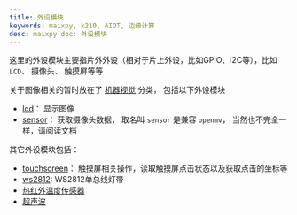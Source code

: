 ```yaml
---
title: 外设模块
keywords: maixpy, k210, AIOT, 边缘计算
desc: maixpy doc: 外设模块
---
```



这里的外设模块主要指片外外设（相对于片上外设，比如GPIO、I2C等），比如 `LCD`、 摄像头、 触摸屏等等

关于图像相关的暂时放在了 [机器视觉](../machine_vision/README.md) 分类， 包括以下外设模块

* [lcd](../machine_vision/lcd.md)： 显示图像
* [sensor](../machine_vision/sensor.md)： 获取摄像头数据， 取名叫 `sensor` 是兼容 `openmv`， 当然也不完全一样，请阅读文档

其它外设模块包括：

* [touchscreen](./touchscreen.md)： 触摸屏相关操作，读取触摸屏点击状态以及获取点击的坐标等
* [ws2812](./ws2812.md): WS2812单总线灯带
* [热红外温度传感器](./htpa.md)
* [超声波](./ultrasonic.md)



